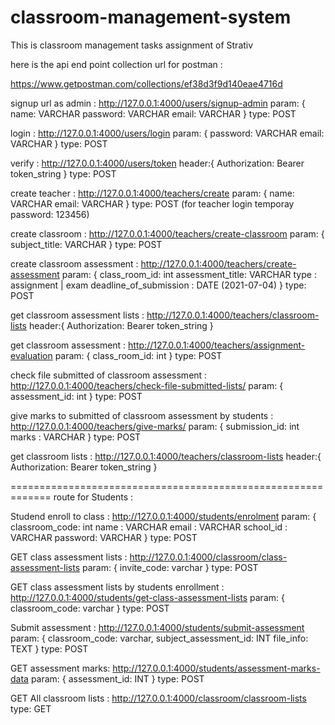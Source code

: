 # classroom-management-system
This is classroom management tasks assignment of Strativ

here is the api end point collection url for postman : 

https://www.getpostman.com/collections/ef38d3f9d140eae4716d

signup url as admin : http://127.0.0.1:4000/users/signup-admin
param: {
    name: VARCHAR
    password: VARCHAR
    email: VARCHAR
}
type: POST


login : http://127.0.0.1:4000/users/login
param: {
    password: VARCHAR
    email: VARCHAR
}
type: POST

verify : http://127.0.0.1:4000/users/token
header:{
Authorization: Bearer token_string
} 
type: POST

create teacher : http://127.0.0.1:4000/teachers/create
param: {
    name: VARCHAR
    email: VARCHAR
}
type: POST
(for teacher login temporay password: 123456)


create classroom : http://127.0.0.1:4000/teachers/create-classroom
param: {
    subject_title: VARCHAR
}
type: POST


create classroom assessment : http://127.0.0.1:4000/teachers/create-assessment
param: {
    class_room_id: int
    assessment_title: VARCHAR
    type : assignment | exam
    deadline_of_submission : DATE (2021-07-04)
}
type: POST

get classroom assessment lists : http://127.0.0.1:4000/teachers/classroom-lists
header:{
Authorization: Bearer token_string
} 

get classroom assessment : http://127.0.0.1:4000/teachers/assignment-evaluation
param: {
    class_room_id: int
}
type: POST

check file submitted of classroom assessment : http://127.0.0.1:4000/teachers/check-file-submitted-lists/
param: {
    assessment_id: int
}
type: POST

give marks to submitted of classroom assessment by students : http://127.0.0.1:4000/teachers/give-marks/
param: {
    submission_id: int
    marks : VARCHAR
}
type: POST

get classroom lists : http://127.0.0.1:4000/teachers/classroom-lists
header:{
Authorization: Bearer token_string
} 

=============================================================
route for Students : 

Studend enroll to class : http://127.0.0.1:4000/students/enrolment
param: {
    classroom_code: int
    name : VARCHAR
    email : VARCHAR
    school_id : VARCHAR
    password: VARCHAR
}
type: POST

GET class assessment lists : http://127.0.0.1:4000/classroom/class-assessment-lists
param: {
    invite_code: varchar
}
type: POST

GET class assessment lists by students enrollment : http://127.0.0.1:4000/students/get-class-assessment-lists
param: {
    classroom_code: varchar
}
type: POST

Submit assessment : http://127.0.0.1:4000/students/submit-assessment
param: {
    classroom_code: varchar,
    subject_assessment_id: INT
    file_info: TEXT
}
type: POST

GET assessment marks: http://127.0.0.1:4000/students/assessment-marks-data
param: {
    assessment_id: INT
}
type: POST

GET All classroom lists : http://127.0.0.1:4000/classroom/classroom-lists
type: GET
